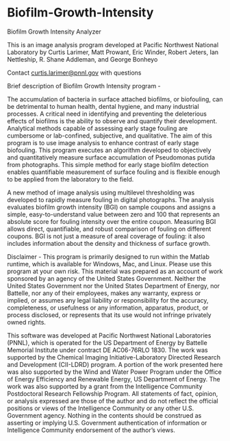 # Biofilm-Growth-Intensity
Biofilm Growth Intensity Analyzer

This is an image analysis program developed at Pacific Northwest National Laboratory by Curtis Larimer, Matt Prowant, Eric Winder, Robert Jeters, Ian Nettleship, R. Shane Addleman, and George Bonheyo

Contact curtis.larimer@pnnl.gov with questions

Brief description of Biofilm Growth Intensity program - 

The accumulation of bacteria in surface attached biofilms, or biofouling, can be detrimental to human health, dental hygiene, and many industrial processes. A critical need in identifying and preventing the deleterious effects of biofilms is the ability to observe and quantify their development. Analytical methods capable of assessing early stage fouling are cumbersome or lab-confined, subjective, and qualitative. The aim of this program is to use image analysis to enhance contrast of early stage biofouling. This program executes an algorithm developed to objectively and quantitatively measure surface accumulation of Pseudomonas putida from photographs. This simple method for early stage biofilm detection enables quantifiable measurement of surface fouling and is flexible enough to be applied from the laboratory to the field. 

A new method of image analysis using multilevel thresholding was developed to rapidly measure fouling in digital photographs. The analysis evaluates biofilm growth intensity (BGI) on sample coupons and assigns a simple, easy-to-understand value between zero and 100 that represents an absolute score for fouling intensity over the entire coupon. Measuring BGI allows direct, quantifiable, and robust comparison of fouling on different coupons. BGI is not just a measure of areal coverage of fouling: it also includes information about the density and thickness of surface growth.

Disclaimer - 
This program is primarily designed to run within the Matlab runtime, which is available for Windows, Mac, and Linux. Please use this program at your own risk. This material was prepared as an account of work sponsored by an agency of the United States Government. Neither the United States Government nor the United States Department of Energy, nor Battelle, nor any of their employees, makes any warranty, express or implied, or assumes any legal liability or responsibility for the accuracy, completeness, or usefulness or any information, apparatus, product, or process disclosed, or represents that its use would not infringe privately owned rights.

This software was developed at Pacific Northwest National Laboratories (PNNL), which is operated for the US Department of Energy by Battelle Memorial Institute under contract DE AC06-76RLO 1830. The work was supported by the Chemical Imaging Initiative-Laboratory Directed Research and Development (CII-LDRD) program. A portion of the work presented here was also supported by the Wind and Water Power Program under the Office of Energy Efficiency and Renewable Energy, US Department of Energy. The work was also supported by a grant from the Intelligence Community Postdoctoral Research Fellowship Program.  All statements of fact, opinion, or analysis expressed are those of the author and do not reflect the official positions or views of the Intelligence Community or any other U.S. Government agency.  Nothing in the contents should be construed as asserting or implying U.S. Government authentication of information or Intelligence Community endorsement of the author’s views.
